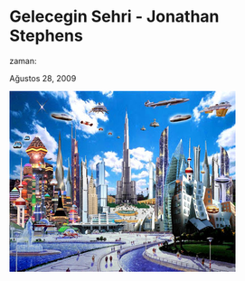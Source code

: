 # Gelecegin Sehri - Jonathan Stephens








zaman:

Ağustos 28, 2009










![](future-city-5-web.jpg)
